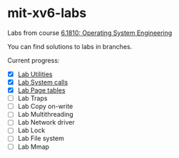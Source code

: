 # mit-xv6-labs

Labs from course [6.1810: Operating System Engineering](https://pdos.csail.mit.edu/6.S081/2023)

You can find solutions to labs in branches.

Current progress:

- [x] [Lab Utilities](https://github.com/zkenshinx/mit-xv6-labs/tree/lab-util)
- [x] [Lab System calls](https://github.com/zkenshinx/mit-xv6-labs/tree/lab-syscall)
- [x] [Lab Page tables](https://github.com/zkenshinx/mit-xv6-labs/tree/lab-pgtbl)
- [ ] Lab Traps
- [ ] Lab Copy on-write
- [ ] Lab Multithreading
- [ ] Lab Network driver
- [ ] Lab Lock
- [ ] Lab File system
- [ ] Lab Mmap
